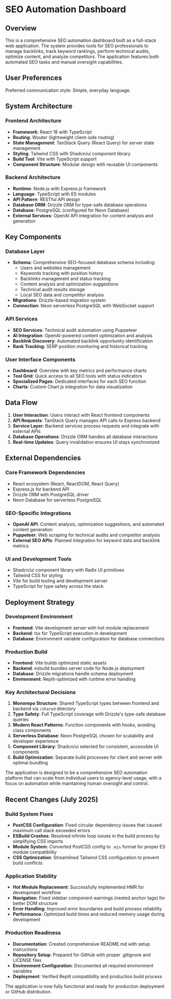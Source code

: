 # SEO Automation Dashboard

## Overview

This is a comprehensive SEO automation dashboard built as a full-stack web application. The system provides tools for SEO professionals to manage backlinks, track keyword rankings, perform technical audits, optimize content, and analyze competitors. The application features both automated SEO tasks and manual oversight capabilities.

## User Preferences

Preferred communication style: Simple, everyday language.

## System Architecture

### Frontend Architecture
- **Framework**: React 18 with TypeScript
- **Routing**: Wouter (lightweight client-side routing)
- **State Management**: TanStack Query (React Query) for server state management
- **Styling**: Tailwind CSS with Shadcn/ui component library
- **Build Tool**: Vite with TypeScript support
- **Component Structure**: Modular design with reusable UI components

### Backend Architecture
- **Runtime**: Node.js with Express.js framework
- **Language**: TypeScript with ES modules
- **API Pattern**: RESTful API design
- **Database ORM**: Drizzle ORM for type-safe database operations
- **Database**: PostgreSQL (configured for Neon Database)
- **External Services**: OpenAI API integration for content analysis and generation

## Key Components

### Database Layer
- **Schema**: Comprehensive SEO-focused database schema including:
  - Users and websites management
  - Keywords tracking with position history
  - Backlinks management and status tracking
  - Content analysis and optimization suggestions
  - Technical audit results storage
  - Local SEO data and competitor analysis
- **Migrations**: Drizzle-based migration system
- **Connection**: Neon serverless PostgreSQL with WebSocket support

### API Services
- **SEO Services**: Technical audit automation using Puppeteer
- **AI Integration**: OpenAI-powered content optimization and analysis
- **Backlink Discovery**: Automated backlink opportunity identification
- **Rank Tracking**: SERP position monitoring and historical tracking

### User Interface Components
- **Dashboard**: Overview with key metrics and performance charts
- **Tool Grid**: Quick access to all SEO tools with status indicators
- **Specialized Pages**: Dedicated interfaces for each SEO function
- **Charts**: Custom Chart.js integration for data visualization

## Data Flow

1. **User Interaction**: Users interact with React frontend components
2. **API Requests**: TanStack Query manages API calls to Express backend
3. **Service Layer**: Backend services process requests and integrate with external APIs
4. **Database Operations**: Drizzle ORM handles all database interactions
5. **Real-time Updates**: Query invalidation ensures UI stays synchronized

## External Dependencies

### Core Framework Dependencies
- React ecosystem (React, ReactDOM, React Query)
- Express.js for backend API
- Drizzle ORM with PostgreSQL driver
- Neon Database for serverless PostgreSQL

### SEO-Specific Integrations
- **OpenAI API**: Content analysis, optimization suggestions, and automated content generation
- **Puppeteer**: Web scraping for technical audits and competitor analysis
- **External SEO APIs**: Planned integration for keyword data and backlink metrics

### UI and Development Tools
- Shadcn/ui component library with Radix UI primitives
- Tailwind CSS for styling
- Vite for build tooling and development server
- TypeScript for type safety across the stack

## Deployment Strategy

### Development Environment
- **Frontend**: Vite development server with hot module replacement
- **Backend**: tsx for TypeScript execution in development
- **Database**: Environment variable configuration for database connections

### Production Build
- **Frontend**: Vite builds optimized static assets
- **Backend**: esbuild bundles server code for Node.js deployment
- **Database**: Drizzle migrations handle schema deployment
- **Environment**: Replit-optimized with runtime error handling

### Key Architectural Decisions

1. **Monorepo Structure**: Shared TypeScript types between frontend and backend via `/shared` directory
2. **Type Safety**: Full TypeScript coverage with Drizzle's type-safe database queries
3. **Modern React Patterns**: Function components with hooks, avoiding class components
4. **Serverless Database**: Neon PostgreSQL chosen for scalability and developer experience
5. **Component Library**: Shadcn/ui selected for consistent, accessible UI components
6. **Build Optimization**: Separate build processes for client and server with optimal bundling

The application is designed to be a comprehensive SEO automation platform that can scale from individual users to agency-level usage, with a focus on automation while maintaining human oversight and control.

## Recent Changes (July 2025)

### Build System Fixes
- **PostCSS Configuration**: Fixed circular dependency issues that caused maximum call stack exceeded errors
- **ESBuild Crashes**: Resolved infinite loop issues in the build process by simplifying CSS imports
- **Module System**: Converted PostCSS config to `.mjs` format for proper ES module compatibility
- **CSS Optimization**: Streamlined Tailwind CSS configuration to prevent build conflicts

### Application Stability
- **Hot Module Replacement**: Successfully implemented HMR for development workflow
- **Navigation**: Fixed sidebar component warnings (nested anchor tags) for better DOM structure
- **Error Handling**: Improved error boundaries and build process reliability
- **Performance**: Optimized build times and reduced memory usage during development

### Production Readiness
- **Documentation**: Created comprehensive README.md with setup instructions
- **Repository Setup**: Prepared for GitHub with proper .gitignore and LICENSE files
- **Environment Configuration**: Documented all required environment variables
- **Deployment**: Verified Replit compatibility and production build process

The application is now fully functional and ready for production deployment or GitHub distribution.